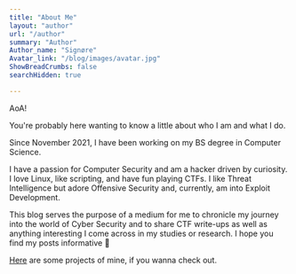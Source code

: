 ```yaml
---
title: "About Me"
layout: "author"
url: "/author"
summary: "Author"
Author_name: "Signøre"
Avatar_link: "/blog/images/avatar.jpg"
ShowBreadCrumbs: false
searchHidden: true

---
```


AoA!

You're probably here wanting to know a little about who I am and what I do.

Since November 2021, I have been working on my BS degree in Computer Science.

I have a passion for Computer Security and am a hacker driven by curiosity. I love Linux, like scripting, and have fun playing CTFs. I like Threat Intelligence but adore Offensive Security and, currently, am into Exploit Development.

This blog serves the purpose of a medium for me to chronicle my journey into the world of Cyber Security and to share CTF write-ups as well as anything interesting I come across in my studies or research. I hope you find my posts informative :slightly_smiling_face:

[Here](../projects) are some projects of mine, if you wanna check out.
